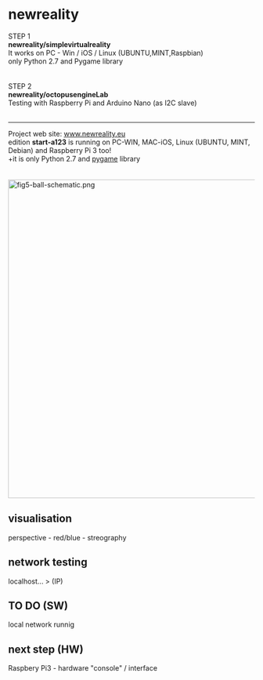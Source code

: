 # newreality
STEP 1<br/>
<b>newreality/simplevirtualreality</b><br/>
It works on PC - Win / iOS / Linux (UBUNTU,MINT,Raspbian)<br/>
only Python 2.7 and Pygame library<br/>
<br/><br/>
STEP 2<br/>
<b>newreality/octopusengineLab</b><br/>
Testing with Raspberry Pi and Arduino Nano (as I2C slave)<br/>
<br/><hr/>
 


Project web site: <a href="http://www.newreality.eu/project/">www.newreality.eu</a><br/>
edition <b>start-a123</b> is running on PC-WIN, MAC-iOS, Linux (UBUNTU, MINT, Debian) and Raspberry Pi 3 too!<br/>
+it is only Python 2.7 and <a href="http://www.pygame.org/hifi.html">pygame</a> library<br/><br/><br/> 
<img src="https://raw.githubusercontent.com/octopusengine/newreality/master/newreality09.png" alt="fig5-ball-schematic.png" width="650">
<br />


<h2>visualisation</h2>
perspective - red/blue - streography

<h2>network testing</h2>
localhost... > (IP)

<h2>TO DO (SW)</h2>
local network runnig

<h2>next step (HW)</h2>
Raspbery Pi3 - hardware "console" / interface


